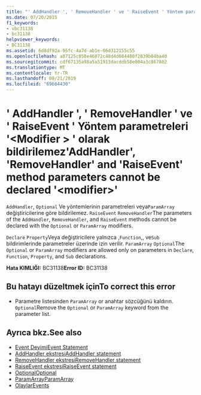 ```yaml
---
title: "' AddHandler ', ' RemoveHandler ' ve ' RaiseEvent ' Yöntem parametreleri '<modifier>' olarak bildirilemez"
ms.date: 07/20/2015
f1_keywords:
- vbc31138
- bc31138
helpviewer_keywords:
- BC31138
ms.assetid: 6d8df92a-95fc-4a7d-ab1e-06d312155c55
ms.openlocfilehash: a87125c058e46072c48d4d084480f2839b04ba40
ms.sourcegitcommit: cdf67135a98a5a51913dacddb58e004a3c867802
ms.translationtype: MT
ms.contentlocale: tr-TR
ms.lasthandoff: 08/21/2019
ms.locfileid: "69664430"
---
```

# <a name="addhandler-removehandler-and-raiseevent-method-parameters-cannot-be-declared-modifier"></a><span data-ttu-id="cf7cf-102">' AddHandler ', ' RemoveHandler ' ve ' RaiseEvent ' Yöntem parametreleri '\<Modifier > ' olarak bildirilemez</span><span class="sxs-lookup"><span data-stu-id="cf7cf-102">'AddHandler', 'RemoveHandler' and 'RaiseEvent' method parameters cannot be declared '\<modifier>'</span></span>
<span data-ttu-id="cf7cf-103">`AddHandler`, `Optional` Ve yöntemlerinin parametreleri veya`ParamArray` değiştiricilerine göre bildirilemez. `RaiseEvent` `RemoveHandler`</span><span class="sxs-lookup"><span data-stu-id="cf7cf-103">The parameters of the `AddHandler`, `RemoveHandler`, and `RaiseEvent` methods cannot be declared with the `Optional` or `ParamArray` modifiers.</span></span>  
  
 <span data-ttu-id="cf7cf-104">`Declare` `Property`Veya değiştiricilere yalnızca ,`Function`,, ve`Sub` bildirimlerinde parametreler üzerinde izin verilir. `ParamArray` `Optional`</span><span class="sxs-lookup"><span data-stu-id="cf7cf-104">The `Optional` or `ParamArray` modifiers are allowed only on parameters in `Declare`, `Function`, `Property`, and `Sub` declarations.</span></span>  
  
 <span data-ttu-id="cf7cf-105">**Hata KIMLIĞI:** BC31138</span><span class="sxs-lookup"><span data-stu-id="cf7cf-105">**Error ID:** BC31138</span></span>  
  
## <a name="to-correct-this-error"></a><span data-ttu-id="cf7cf-106">Bu hatayı düzeltmek için</span><span class="sxs-lookup"><span data-stu-id="cf7cf-106">To correct this error</span></span>  
  
- <span data-ttu-id="cf7cf-107">Parametre listesinden `ParamArray` or anahtar sözcüğünü kaldırın. `Optional`</span><span class="sxs-lookup"><span data-stu-id="cf7cf-107">Remove the `Optional` or `ParamArray` keyword from the parameter list.</span></span>  
  
## <a name="see-also"></a><span data-ttu-id="cf7cf-108">Ayrıca bkz.</span><span class="sxs-lookup"><span data-stu-id="cf7cf-108">See also</span></span>

- [<span data-ttu-id="cf7cf-109">Event Deyimi</span><span class="sxs-lookup"><span data-stu-id="cf7cf-109">Event Statement</span></span>](../../visual-basic/language-reference/statements/event-statement.md)
- [<span data-ttu-id="cf7cf-110">AddHandler ekstresi</span><span class="sxs-lookup"><span data-stu-id="cf7cf-110">AddHandler statement</span></span>](../language-reference/statements/addhandler-statement.md)
- [<span data-ttu-id="cf7cf-111">RemoveHandler ekstresi</span><span class="sxs-lookup"><span data-stu-id="cf7cf-111">RemoveHandler statement</span></span>](../language-reference/statements/removehandler-statement.md)
- [<span data-ttu-id="cf7cf-112">RaiseEvent ekstresi</span><span class="sxs-lookup"><span data-stu-id="cf7cf-112">RaiseEvent statement</span></span>](../language-reference/statements/raiseevent-statement.md)
- [<span data-ttu-id="cf7cf-113">Optional</span><span class="sxs-lookup"><span data-stu-id="cf7cf-113">Optional</span></span>](../../visual-basic/language-reference/modifiers/optional.md)
- [<span data-ttu-id="cf7cf-114">ParamArray</span><span class="sxs-lookup"><span data-stu-id="cf7cf-114">ParamArray</span></span>](../../visual-basic/language-reference/modifiers/paramarray.md)
- [<span data-ttu-id="cf7cf-115">Olaylar</span><span class="sxs-lookup"><span data-stu-id="cf7cf-115">Events</span></span>](../../visual-basic/programming-guide/language-features/events/index.md)
